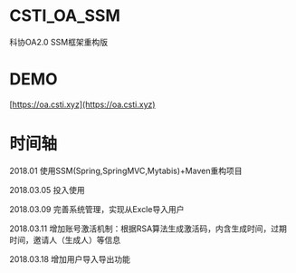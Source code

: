 # CSTI_OA_SSM
科协OA2.0 SSM框架重构版

# DEMO
[https://oa.csti.xyz](https://oa.csti.xyz)

# 时间轴
2018.01 使用SSM(Spring,SpringMVC,Mytabis)+Maven重构项目

2018.03.05 投入使用

2018.03.09 完善系统管理，实现从Excle导入用户

2018.03.11 增加账号激活机制：根据RSA算法生成激活码，内含生成时间，过期时间，邀请人（生成人）等信息

2018.03.18 增加用户导入导出功能
